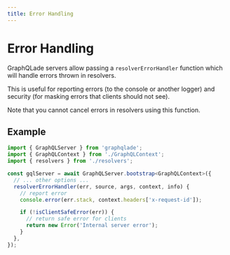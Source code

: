 ```yaml
---
title: Error Handling
---
```


# Error Handling

GraphQLade servers allow passing a `resolverErrorHandler` function
which will handle errors thrown in resolvers.

This is useful for reporting errors (to the console or another logger)
and security (for masking errors that clients should not see).

Note that you cannot cancel errors in resolvers using this function.

## Example

```ts
import { GraphQLServer } from 'graphqlade';
import { GraphQLContext } from './GraphQLContext';
import { resolvers } from './resolvers';

const gqlServer = await GraphQLServer.bootstrap<GraphQLContext>({
  // ... other options ...
  resolverErrorHandler(err, source, args, context, info) {
    // report error
    console.error(err.stack, context.headers['x-request-id']);

    if (!isClientSafeError(err)) {
      // return safe error for clients
      return new Error('Internal server error');
    }
  },
});
```
